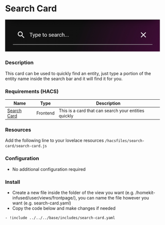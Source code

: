 # Search Card
![Homekit Infused](../images/search-card.png)

### Description
This card can be used to quickly find an entity, just type a portion of the entity name inside the search bar and it will find it for you.

### Requirements (HACS)
| Name | Type  | Description |
|----------------------------------|-------------|---------------------------------------------------------------------------------------------------------------------------------------------------------------------------------------------------------|
| [Search Card](https://github.com/postlund/search-card) | Frontend | This is a card that can search your entities quickly |

### Resources
Add the following line to your lovelace resources 
```/hacsfiles/search-card/search-card.js```

### Configuration
- No additional configuration required

### Install
- Create a new file inside the folder of the view you want (e.g. /homekit-infused/user/views/frontpage/), you can name the file however you want (e.g. search-card.yaml)
- Copy the code below and make changes if needed

```
- !include ../../../base/includes/search-card.yaml
```

